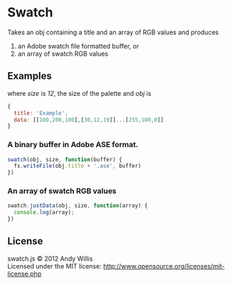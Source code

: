 # Swatch

Takes an obj containing a title and an array of RGB values and produces

1. an Adobe swatch file formatted buffer, or
2. an array of swatch RGB values

## Examples

where *size* is *12*, the size of the palette
and *obj* is

```javascript
{
  title: 'Example',
  data: [[100,200,100],[30,12,19]]...[255,100,0]]
}
```

### A binary buffer in Adobe ASE format.

```javascript
swatch(obj, size, function(buffer) {
  fs.writeFile(obj.title + '.ase', buffer)
})
```

### An array of swatch RGB values

```javascript
swatch.justData(obj, size, function(array) {
  console.log(array);
})
```

## License
swatch.js &copy; 2012 Andy Willis  
Licensed under the MIT license: http://www.opensource.org/licenses/mit-license.php